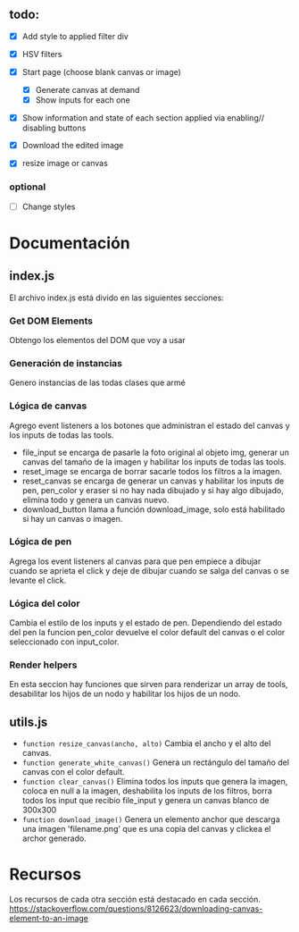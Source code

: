 ## todo:
- [x] Add style to applied filter div
- [x] HSV filters
- [x] Start page (choose blank canvas or image)
    - [x] Generate canvas at demand
    - [x] Show inputs for each one
- [x] Show information and state of each section
applied via enabling// disabling buttons

- [x] Download the edited image
- [x] resize image or canvas

### optional
- [ ] Change styles 


# Documentación
## index.js
El archivo index.js está divido en las siguientes secciones:

### Get DOM Elements
Obtengo los elementos del DOM que voy a usar

### Generación de instancias
Genero instancias de las todas clases que armé

### Lógica de canvas
Agrego event listeners a los botones que administran el estado del canvas y los inputs de todas las tools.
- file_input se encarga de pasarle la foto original al objeto img, generar un canvas del tamaño de la imagen y habilitar los inputs de todas las tools.
- reset_image se encarga de borrar sacarle todos los filtros a la imagen.
- reset_canvas se encarga de generar un canvas y habilitar los inputs de pen, pen_color y eraser si no hay nada dibujado y si hay algo dibujado, elimina todo y genera un canvas nuevo. 
- download_button llama a función download_image, solo está habilitado si hay un canvas o imagen.

### Lógica de pen
Agrega los event listeners al canvas para que pen empiece a dibujar cuando se aprieta el click y deje de dibujar cuando se salga del canvas o se levante el click.

### Lógica del color
Cambia el estilo de los inputs y el estado de pen. Dependiendo del estado del pen la funcion pen_color devuelve el color default del canvas o el color seleccionado con input_color.

### Render helpers
En esta seccion hay funciones que sirven para renderizar un array de tools, desabilitar los hijos de un nodo y habilitar los hijos de un nodo.

## utils.js
- `function resize_canvas(ancho, alto)` Cambia el ancho y el alto del canvas.
- `function generate_white_canvas()` Genera un rectángulo del tamaño del canvas con el color default.
- `function clear_canvas()` Elimina todos los inputs que genera la imagen, coloca en null a la imagen, deshabilita los inputs de los filtros, borra todos los input que recibio file_input y genera un canvas blanco de 300x300
- `function download_image()` Genera un elemento anchor que descarga una imagen 'filename.png' que es una copia del canvas y clickea el archor generado.  

# Recursos

Los recursos de cada otra sección está destacado en cada sección.
https://stackoverflow.com/questions/8126623/downloading-canvas-element-to-an-image
